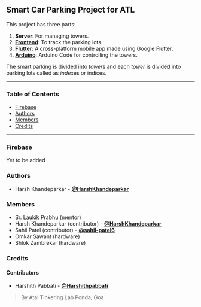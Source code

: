 ## Smart Car Parking Project for ATL
This project has three parts:
1. **Server**: For managing towers.
2. [**Frontend**](https://github.com/theblazecoders/smart-car-parking-frontend): To track the parking lots.
3. [**Flutter**](https://github.com/theblazecoders/smart-car-parking-app): A cross-platform mobile app made using Google Flutter.
4. [**Arduino**](https://github.com/theblazecoders/smart-car-parking-arduino): Arduino Code for controlling the towers.

The smart parking is divided into *tower*s and each *tower* is divided into parking lots called as *index*es or indices.
****
### Table of Contents
- [Firebase](#firebase)
- [Authors](#authors)
- [Members](#members)
- [Credits](#credits)
****

### Firebase
Yet to be added

### Authors
- Harsh Khandeparkar - [**@HarshKhandeparkar**](https://github.com/HarshKhandeparkar)

### Members
- Sr. Laukik Prabhu (mentor)
- Harsh Khandeparkar (contributor) - [**@HarshKhandeparkar**](https://github.com/HarshKhandeparkar)
- Sahil Patel (contributor) - [**@sahil-patel6**](https://github.com/sahil-patel6)
- Omkar Sawant (hardware)
- Shlok Zambrekar (hardware)

### Credits
#### Contributors
- Harshith Pabbati - [**@Harshithpabbati**](https://github.com/Harshithpabbati)


> By Atal Tinkering Lab Ponda, Goa
